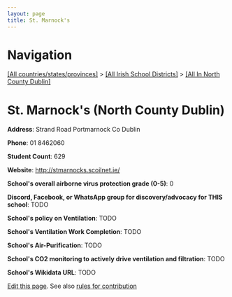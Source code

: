 ```yaml
---
layout: page
title: St. Marnock's
---
```

# Navigation

[[All countries/states/provinces]](../../..) > [[All Irish School Districts]](../..) > [[All In North County Dublin]](..)

# St. Marnock's (North County Dublin)

**Address**: Strand Road Portmarnock Co Dublin

**Phone**: 01 8462060

**Student Count**: 629

**Website**: <http://stmarnocks.scoilnet.ie/>

**School's overall airborne virus protection grade (0-5)**: 0

**Discord, Facebook, or WhatsApp group for discovery/advocacy for THIS school**: TODO

**School's policy on Ventilation**: TODO

**School's Ventilation Work Completion**: TODO

**School's Air-Purification**: TODO

**School's CO2 monitoring to actively drive ventilation and filtration**: TODO

**School's Wikidata URL**: TODO


[Edit this page](https://github.com/ventilate-schools/Ireland/edit/main/./Dublin_North_County_Dublin/St._Marnock's.md). See also [rules for contribution](../../../contribution-rules/)